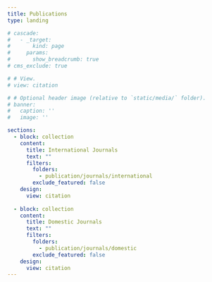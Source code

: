 ```yaml
---
title: Publications
type: landing

# cascade:
#   - _target:
#       kind: page
#     params:
#       show_breadcrumb: true
# cms_exclude: true

# # View.
# view: citation

# # Optional header image (relative to `static/media/` folder).
# banner:
#   caption: ''
#   image: ''

sections:
  - block: collection
    content:
      title: International Journals
      text: ""
      filters:
        folders:
          - publication/journals/international
        exclude_featured: false
    design:
      view: citation
  
  - block: collection
    content:
      title: Domestic Journals
      text: ""
      filters:
        folders:
          - publication/journals/domestic
        exclude_featured: false
    design:
      view: citation
---
```

